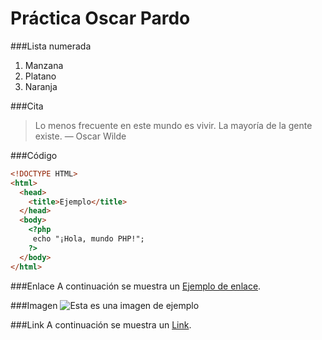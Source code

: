 # Práctica Oscar Pardo

###Lista numerada
1. Manzana
2. Platano
3. Naranja

###Cita
> Lo menos frecuente en este mundo es vivir. La mayoría de la gente existe.  — Oscar Wilde

###Código
```html
<!DOCTYPE HTML>
<html>
  <head>
    <title>Ejemplo</title>
  </head>
  <body>
    <?php
     echo "¡Hola, mundo PHP!";
    ?>
  </body>
</html>
```

###Enlace
A continuación se muestra un [Ejemplo de enlace](https://amazon.es/ "A comprar!").

###Imagen
![Esta es una imagen de ejemplo](https://github.githubassets.com/images/modules/logos_page/GitHub-Mark.png)


###Link
A continuación se muestra un [Link](https://amazon.es/ "Gasta!").

